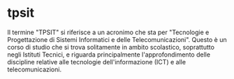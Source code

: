 # tpsit
Il termine "TPSIT" si riferisce a un acronimo che sta per "Tecnologie e Progettazione di Sistemi Informatici e delle Telecomunicazioni". Questo è un corso di studio che si trova solitamente in ambito scolastico, soprattutto negli Istituti Tecnici, e riguarda principalmente l'approfondimento delle discipline relative alle tecnologie dell'informazione (ICT) e alle telecomunicazioni.
